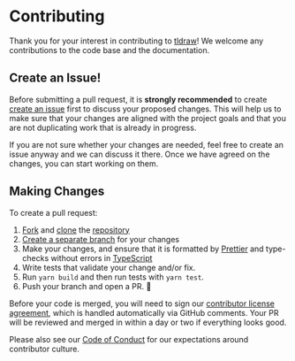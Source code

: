 # Contributing

Thank you for your interest in contributing to [tldraw](https://github.com/tldraw/tldraw)! We welcome any contributions to the code base and the documentation.

## Create an Issue!

Before submitting a pull request, it is **strongly recommended** to create [create an issue](https://github.com/tldraw/tldraw/issues/new/choose) first to discuss your proposed changes. This will help us to make sure that your changes are aligned with the project goals and that you are not duplicating work that is already in progress.

If you are not sure whether your changes are needed, feel free to create an issue anyway and we can discuss it there. Once we have agreed on the changes, you can start working on them.

## Making Changes

To create a pull request:

1. [Fork](https://docs.github.com/en/github/getting-started-with-github/fork-a-repo) and [clone](https://docs.github.com/en/github/creating-cloning-and-archiving-repositories/cloning-a-repository) the [repository](https://github.com/tldraw/tldraw)
2. [Create a separate branch](https://docs.github.com/en/desktop/contributing-and-collaborating-using-github-desktop/managing-branches) for your changes
3. Make your changes, and ensure that it is formatted by [Prettier](https://prettier.io) and type-checks without errors in [TypeScript](https://www.typescriptlang.org/)
4. Write tests that validate your change and/or fix.
5. Run `yarn build` and then run tests with `yarn test`.
6. Push your branch and open a PR. 🚀

Before your code is merged, you will need to sign our [contributor license agreement](https://github.com/tldraw/tldraw/blob/main/CLA.md), which is handled automatically via GitHub comments. Your PR will be reviewed and merged in within a day or two if everything looks good.

Please also see our [Code of Conduct](https://github.com/tldraw/tldraw/blob/main/CODE_OF_CONDUCT.md) for our expectations around contributor culture.
